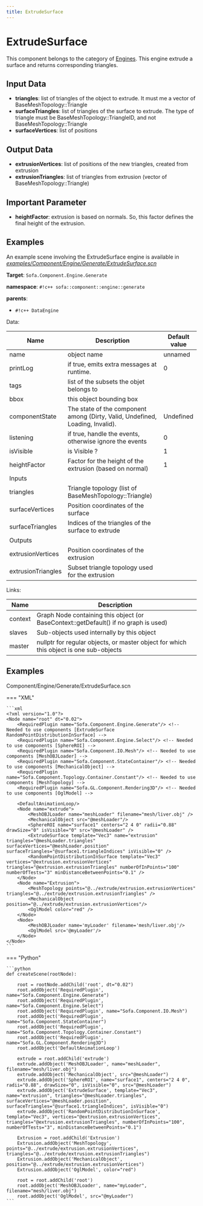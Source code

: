 ```yaml
---
title: ExtrudeSurface
---
```


ExtrudeSurface
==============

This component belongs to the category of [Engines](https://www.sofa-framework.org/community/doc/simulation-principles/engine/). This engine extrude a surface and returns corresponding triangles.

Input Data
----------

-   **triangles**: list of triangles of the object to extrude. It must me a vector of BaseMeshTopology::Triangle
-   **surfaceTriangles**: list of triangles of the surface to extrude. The type of triangle must be BaseMeshTopology::TriangleID, and not BaseMeshTopology::Triangle
-   **surfaceVertices**: list of positions

Output Data
----------

-   **extrusionVertices**: list of positions of the new triangles, created from extrusion
-   **extrusionTriangles**: list of triangles from extrusion (vector of BaseMeshTopology::Triangle)


Important Parameter
-------------------


-   **heightFactor**: extrusion is based on normals. So, this factor defines the final height of the extrusion.

Examples
--------

An example scene involving the ExtrudeSurface engine is available in [*examples/Component/Engine/Generate/ExtrudeSurface.scn*](https://github.com/sofa-framework/sofa/blob/master/examples/Component/Engine/Generate/ExtrudeSurface.scn)
<!-- automatically generated doc START -->
__Target__: `Sofa.Component.Engine.Generate`

__namespace__: `#!c++ sofa::component::engine::generate`

__parents__: 

- `#!c++ DataEngine`

Data: 

<table>
<thead>
    <tr>
        <th>Name</th>
        <th>Description</th>
        <th>Default value</th>
    </tr>
</thead>
<tbody>
	<tr>
		<td>name</td>
		<td>
object name
</td>
		<td>unnamed</td>
	</tr>
	<tr>
		<td>printLog</td>
		<td>
if true, emits extra messages at runtime.
</td>
		<td>0</td>
	</tr>
	<tr>
		<td>tags</td>
		<td>
list of the subsets the objet belongs to
</td>
		<td></td>
	</tr>
	<tr>
		<td>bbox</td>
		<td>
this object bounding box
</td>
		<td></td>
	</tr>
	<tr>
		<td>componentState</td>
		<td>
The state of the component among (Dirty, Valid, Undefined, Loading, Invalid).
</td>
		<td>Undefined</td>
	</tr>
	<tr>
		<td>listening</td>
		<td>
if true, handle the events, otherwise ignore the events
</td>
		<td>0</td>
	</tr>
	<tr>
		<td>isVisible</td>
		<td>
is Visible ?
</td>
		<td>1</td>
	</tr>
	<tr>
		<td>heightFactor</td>
		<td>
Factor for the height of the extrusion (based on normal)
</td>
		<td>1</td>
	</tr>
	<tr>
		<td colspan="3">Inputs</td>
	</tr>
	<tr>
		<td>triangles</td>
		<td>
Triangle topology (list of BaseMeshTopology::Triangle)
</td>
		<td></td>
	</tr>
	<tr>
		<td>surfaceVertices</td>
		<td>
Position coordinates of the surface
</td>
		<td></td>
	</tr>
	<tr>
		<td>surfaceTriangles</td>
		<td>
Indices of the triangles of the surface to extrude
</td>
		<td></td>
	</tr>
	<tr>
		<td colspan="3">Outputs</td>
	</tr>
	<tr>
		<td>extrusionVertices</td>
		<td>
Position coordinates of the extrusion
</td>
		<td></td>
	</tr>
	<tr>
		<td>extrusionTriangles</td>
		<td>
Subset triangle topology used for the extrusion
</td>
		<td></td>
	</tr>

</tbody>
</table>

Links: 

| Name | Description |
| ---- | ----------- |
|context|Graph Node containing this object (or BaseContext::getDefault() if no graph is used)|
|slaves|Sub-objects used internally by this object|
|master|nullptr for regular objects, or master object for which this object is one sub-objects|



## Examples

Component/Engine/Generate/ExtrudeSurface.scn

=== "XML"

    ```xml
    <?xml version="1.0"?>
    <Node name="root" dt="0.02">
        <RequiredPlugin name="Sofa.Component.Engine.Generate"/> <!-- Needed to use components [ExtrudeSurface RandomPointDistributionInSurface] -->
        <RequiredPlugin name="Sofa.Component.Engine.Select"/> <!-- Needed to use components [SphereROI] -->
        <RequiredPlugin name="Sofa.Component.IO.Mesh"/> <!-- Needed to use components [MeshOBJLoader] -->
        <RequiredPlugin name="Sofa.Component.StateContainer"/> <!-- Needed to use components [MechanicalObject] -->
        <RequiredPlugin name="Sofa.Component.Topology.Container.Constant"/> <!-- Needed to use components [MeshTopology] -->
        <RequiredPlugin name="Sofa.GL.Component.Rendering3D"/> <!-- Needed to use components [OglModel] -->
    
        <DefaultAnimationLoop/>
        <Node name="extrude">
            <MeshOBJLoader name="meshLoader" filename="mesh/liver.obj" />
            <MechanicalObject src="@meshLoader"/>
            <SphereROI name="surface1" centers="2 4 0" radii="0.88" drawSize="0" isVisible="0" src="@meshLoader" />
            <ExtrudeSurface template="Vec3" name="extrusion" triangles="@meshLoader.triangles" surfaceVertices="@meshLoader.position" surfaceTriangles="@surface1.triangleIndices" isVisible="0" />
            <RandomPointDistributionInSurface template="Vec3" vertices="@extrusion.extrusionVertices" triangles="@extrusion.extrusionTriangles" numberOfInPoints="100" numberOfTests="3" minDistanceBetweenPoints="0.1" />
        </Node>
        <Node name="Extrusion">
            <MeshTopology points="@../extrude/extrusion.extrusionVertices" triangles="@../extrude/extrusion.extrusionTriangles" />
            <MechanicalObject position="@../extrude/extrusion.extrusionVertices"/>
            <OglModel color="red" />
        </Node>
        <Node>
            <MeshOBJLoader name='myLoader' filename='mesh/liver.obj'/>
            <OglModel src='@myLoader'/>
        </Node>
    </Node>
    ```

=== "Python"

    ```python
    def createScene(rootNode):

        root = rootNode.addChild('root', dt="0.02")
        root.addObject('RequiredPlugin', name="Sofa.Component.Engine.Generate")
        root.addObject('RequiredPlugin', name="Sofa.Component.Engine.Select")
        root.addObject('RequiredPlugin', name="Sofa.Component.IO.Mesh")
        root.addObject('RequiredPlugin', name="Sofa.Component.StateContainer")
        root.addObject('RequiredPlugin', name="Sofa.Component.Topology.Container.Constant")
        root.addObject('RequiredPlugin', name="Sofa.GL.Component.Rendering3D")
        root.addObject('DefaultAnimationLoop')

        extrude = root.addChild('extrude')
        extrude.addObject('MeshOBJLoader', name="meshLoader", filename="mesh/liver.obj")
        extrude.addObject('MechanicalObject', src="@meshLoader")
        extrude.addObject('SphereROI', name="surface1", centers="2 4 0", radii="0.88", drawSize="0", isVisible="0", src="@meshLoader")
        extrude.addObject('ExtrudeSurface', template="Vec3", name="extrusion", triangles="@meshLoader.triangles", surfaceVertices="@meshLoader.position", surfaceTriangles="@surface1.triangleIndices", isVisible="0")
        extrude.addObject('RandomPointDistributionInSurface', template="Vec3", vertices="@extrusion.extrusionVertices", triangles="@extrusion.extrusionTriangles", numberOfInPoints="100", numberOfTests="3", minDistanceBetweenPoints="0.1")

        Extrusion = root.addChild('Extrusion')
        Extrusion.addObject('MeshTopology', points="@../extrude/extrusion.extrusionVertices", triangles="@../extrude/extrusion.extrusionTriangles")
        Extrusion.addObject('MechanicalObject', position="@../extrude/extrusion.extrusionVertices")
        Extrusion.addObject('OglModel', color="red")

        root = root.addChild('root')
        root.addObject('MeshOBJLoader', name="myLoader", filename="mesh/liver.obj")
        root.addObject('OglModel', src="@myLoader")
    ```


<!-- automatically generated doc END -->
